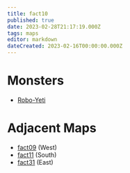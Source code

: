 ```yaml
---
title: fact10
published: true
date: 2023-02-28T21:17:19.000Z
tags: maps
editor: markdown
dateCreated: 2023-02-16T00:00:00.000Z
---
```



# Monsters
 * [Robo-Yeti](/monsters/robo-yeti)

# Adjacent Maps
 * [fact09](/maps/fact09) (West)
 * [fact11](/maps/fact11) (South)
 * [fact31](/maps/fact31) (East)
